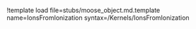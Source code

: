 !template load file=stubs/moose_object.md.template name=IonsFromIonization syntax=/Kernels/IonsFromIonization